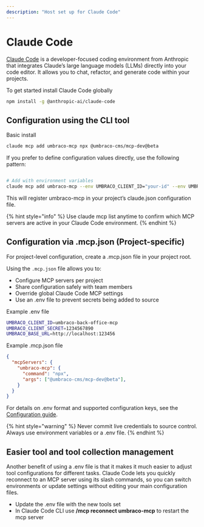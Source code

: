 ```yaml
---
description: "Host set up for Claude Code"
---
```


# Claude Code

[Claude Code](https://www.claude.com/product/claude-code) is a developer-focused coding environment from Anthropic that integrates Claude’s large language models (LLMs) directly into your code editor.
It allows you to chat, refactor, and generate code within your projects.

To get started install Claude Code globally

```bash
npm install -g @anthropic-ai/claude-code
```

## Configuration using the CLI tool

Basic install

```bash
claude mcp add umbraco-mcp npx @umbraco-cms/mcp-dev@beta
```

If you prefer to define configuration values directly, use the following pattern:

```bash

# Add with environment variables
claude mcp add umbraco-mcp --env UMBRACO_CLIENT_ID="your-id" --env UMBRACO_CLIENT_SECRET="your-secret" --env UMBRACO_BASE_URL="https://your-domain.com" --env NODE_TLS_REJECT_UNAUTHORIZED="0" --env UMBRACO_INCLUDE_TOOL_COLLECTIONS="culture,document,media" -- npx @umbraco-cms/mcp-dev@beta
```

This will register umbraco-mcp in your project’s claude.json configuration file.

{% hint style="info" %}
Use claude mcp list anytime to confirm which MCP servers are active in your Claude Code environment.
{% endhint %}

## Configuration via .mcp.json (Project-specific)

For project-level configuration, create a .mcp.json file in your project root.  

Using the `.mcp.json` file allows you to:
- Configure MCP servers per project
- Share configuration safely with team members
- Override global Claude Code MCP settings
- Use an .env file to prevent secrets being added to source

Example .env file

```bash
UMBRACO_CLIENT_ID=umbraco-back-office-mcp
UMBRACO_CLIENT_SECRET=1234567890
UMBRACO_BASE_URL=http://localhost:123456
```

Example .mcp.json file

```json
{
  "mcpServers": {
    "umbraco-mcp": {
      "command": "npx",
      "args": ["@umbraco-cms/mcp-dev@beta"],
    }
  }
}
```

For details on .env format and supported configuration keys, see the [Configuration guide](../configuration.md).

{% hint style="warning" %}
Never commit live credentials to source control. Always use environment variables or a .env file.
{% endhint %}

## Easier tool and tool collection management 

Another benefit of using a .env file is that it makes it much easier to adjust tool configurations for different tasks.
Claude Code lets you quickly reconnect to an MCP server using its slash commands, so you can switch environments or update settings without editing your main configuration files.

- Update the .env file with the new tools set
- In Claude Code CLI use **/mcp reconnect umbraco-mcp** to restart the mcp server 
